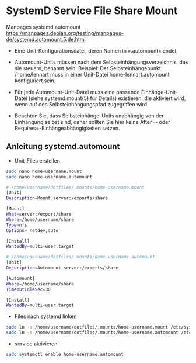 # SystemD Service File Share Mount

Manpages systemd.automount https://manpages.debian.org/testing/manpages-de/systemd.automount.5.de.html

- Eine Unit-Konfigurationsdatei, deren Namen in ».automount« endet

- Automount-Units müssen nach dem Selbsteinhängungsverzeichnis, das sie steuern, benannt sein. 
    Beispiel: Der Selbsteinhängepunkt /home/lennart muss in einer Unit-Datei home-lennart.automount konfiguriert sein.

- Für jede Automount-Unit-Datei muss eine passende Einhänge-Unit-Datei (siehe systemd.mount(5) für Details) existieren, die aktiviert wird, wenn auf den Selbsteinhängungspfad zugegriffen wird.

- Beachten Sie, dass Selbsteinhänge-Units unabhängig von der Einhängung selbst sind, daher sollten Sie hier keine After=- oder Requires=-Einhängeabhängigkeiten setzen.

## Anleitung systemd.automount

- Unit-Files erstellen

```sh
sudo nano home-username.mount
sudo nano home-username.automount
```

```sh
# /home/username/dotfiles/.mounts/home-username.mount
[Unit]
Description=Mount server:/exports/share

[Mount]
What=server:/export/share
Where=/home/username/share
Type=nfs
Options=_netdev,auto

[Install]
WantedBy=multi-user.target

```

```sh
# /home/username/dotfiles/.mounts/home-username.automount
[Unit]
Description=Automount server:/exports/share

[Automount]
Where=/home/username/share
TimeoutIdleSec=30

[Install]
WantedBy=multi-user.target
```

- Files nach systemd linken

```sh
sudo ln -s /home/username/dotfiles/.mounts/home-username.mount /etc/systemd/system/home-username.mount
sudo ln -s /home/username/dotfiles/.mounts/home-username.automount /etc/systemd/system/home-username.automount
```

- service aktivieren

```sh
sudo systemctl enable home-username.automount

